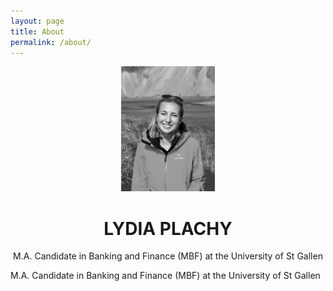 ```yaml
---
layout: page
title: About
permalink: /about/
---
```


<center>
  
<img src="Photo_Informal43.jpeg" alt="Informal Photo" style="height: 200px; width:150px;"/>

  <h1>LYDIA PLACHY </h1>
  <body> M.A. Candidate in Banking and Finance (MBF) at the University of St Gallen </body>
</center> 

M.A. Candidate in Banking and Finance (MBF) at the University of St Gallen
